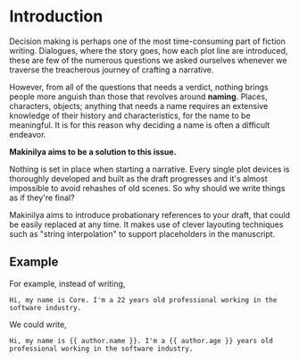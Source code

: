 # Introduction

Decision making is perhaps one of the most time-consuming part of fiction writing. Dialogues, where the story goes, how each plot line are introduced, these are few of the numerous questions we asked ourselves whenever we traverse the treacherous journey of crafting a narrative.

However, from all of the questions that needs a verdict, nothing brings people more anguish than those that revolves around **naming**. Places, characters, objects; anything that needs a name requires an extensive knowledge of their history and characteristics, for the name to be meaningful. It is for this reason why deciding a name is often a difficult endeavor.

**Makinilya aims to be a solution to this issue.**

Nothing is set in place when starting a narrative. Every single plot devices is thoroughly developed and built as the draft progresses and it's almost impossible to avoid rehashes of old scenes. So why should we write things as if they're final?

Makinilya aims to introduce probationary references to your draft, that could be easily replaced at any time. It makes use of clever layouting techniques such as "string interpolation" to support placeholders in the manuscript.

## Example

For example, instead of writing,

```plaintext
Hi, my name is Core. I'm a 22 years old professional working in the software industry.
```

We could write,

```plaintext
Hi, my name is {{ author.name }}. I'm a {{ author.age }} years old professional working in the software industry. 
```

